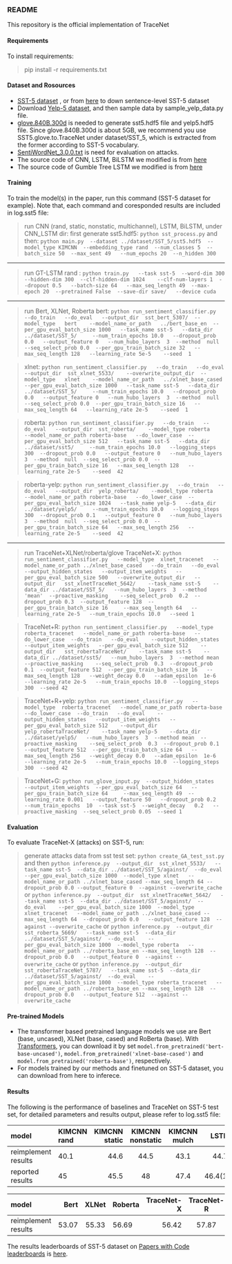 ### README
This repository is the official implementation of TraceNet
#### Requirements
To install requirements:
> pip install -r requirements.txt
#### Dataset and Rosources
* [SST-5 dataset](https://nlp.stanford.edu/sentiment/) , or from [here](https://github.com/prrao87/fine-grained-sentiment) to down sentence-level SST-5 dataset
* Download [Yelp-5 dataset](http://goo.gl/JyCnZq), and then sample data by sample_yelp_data.py file.
*  [glove.840B.300d](https://nlp.stanford.edu/projects/glove/) is needed to generate  sst5.hdf5 file and yelp5.hdf5 file. Since glove.840B.300d is about 5GB, we recommend you use SST5.glove.to.TraceNet under dataset/SST_5, which is extracted from the former according to SST-5 vocabulary. 
* [SentiWordNet_3.0.0.txt](https://github.com/aesuli/SentiWordNet) is need for evaluation on attacks.
* The source code of CNN, LSTM, BiLSTM we modified is from [here](https://github.com/andyweizhao/capsule_text_classification) 
* The source code of Gumble Tree LSTM we modified is from [here](https://github.com/jihunchoi/unsupervised-treelstm)
#### Training
To train the model(s) in the paper, run this command (SST-5 dataset for example). Note that, each command and coresponded results are included in log.sst5 file:
> run CNN (rand, static, nonstatic, multichannel), LSTM, BiLSTM, under CNN_LSTM dir:
> first generate sst5.hdf5: `python sst_process.py`
>  and then: `python main.py  --dataset ../dataset/SST_5/sst5.hdf5  --model_type KIMCNN  --embedding_type rand  --num_classes 5  --batch_size 50  --max_sent 49   --num_epochs 20  --n_hidden 300`

-----------
>  run GT-LSTM
> rand : `python train.py   --task sst-5  --word-dim 300     --hidden-dim 300  --clf-hidden-dim 1024    --clf-num-layers 1  --dropout 0.5   --batch-size 64   --max_seq_length 49  --max-epoch 20  --pretrained False  --save-dir save/   --device cuda`

----
> run Bert, XLNet, Roberta
> bert: `python run_sentiment_classifier.py   --do_train   --do_eval   --output_dir  sst_bert_5307/  --model_type   bert    --model_name_or_path   ../bert_base_en  --per_gpu_eval_batch_size 1000   --task_name sst-5   --data_dir  ../dataset/SST_5/     --num_train_epochs 10.0   --dropout_prob 0.0   --output_feature 0   --num_hubo_layers  3  --method  null  --seq_select_prob 0.0  --per_gpu_train_batch_size 32   --max_seq_length 128   --learning_rate 5e-5    --seed  1 `
 
> xlnet: `python run_sentiment_classifier.py   --do_train   --do_eval   --output_dir  sst_xlnet_5533/    --overwrite_output_dir  --model_type   xlnet    --model_name_or_path   ../xlnet_base_cased  --per_gpu_eval_batch_size 1000   --task_name sst-5   --data_dir  ../dataset/SST_5/     --num_train_epochs 10.0   --dropout_prob 0.0   --output_feature 0   --num_hubo_layers  3  --method  null  --seq_select_prob 0.0  --per_gpu_train_batch_size 16   --max_seq_length 64   --learning_rate 2e-5    --seed  1 `

> roberta: `python run_sentiment_classifier.py   --do_train   --do_eval   --output_dir  sst_roberta/    --model_type roberta    --model_name_or_path roberta-base   --do_lower_case  --per_gpu_eval_batch_size 512   --task_name sst-5   --data_dir  ../dataset/sst5/     --num_train_epochs 10.0   --logging_steps  300  --dropout_prob 0.0   --output_feature 0   --num_hubo_layers  3  --method  null  --seq_select_prob 0.0  --per_gpu_train_batch_size 16   --max_seq_length 128   --learning_rate 2e-5    --seed  42 `
 
> roberta-yelp: `python run_sentiment_classifier.py   --do_train   --do_eval   --output_dir  yelp_roberta/    --model_type roberta    --model_name_or_path roberta-base   --do_lower_case  --per_gpu_eval_batch_size 1024   --task_name yelp-5   --data_dir  ../dataset/yelp5/     --num_train_epochs 10.0   --logging_steps  300  --dropout_prob 0.1   --output_feature 0   --num_hubo_layers  3  --method  null  --seq_select_prob 0.0  --per_gpu_train_batch_size 64   --max_seq_length 256   --learning_rate 2e-5    --seed  42 `

--------
>  run TraceNet+XLNet/roberta/glove
> TraceNet+X:  `python run_sentiment_classifier.py   --model_type  xlnet_tracenet   --model_name_or_path ../xlnet_base_cased   --do_train   --do_eval    --output_hidden_states   --output_item_weights   --per_gpu_eval_batch_size 500   --overwrite_output_dir   --output_dir   sst_xlnetTraceNet_5642/    --task_name sst-5    --data_dir ../dataset/SST_5/   --num_hubo_layers  3  --method 'mean'  --proactive_masking    --seq_select_prob  0.2  --dropout_prob 0.3  --output_feature 128  --per_gpu_train_batch_size 16     --max_seq_length 64   --learning_rate 2e-5   --num_train_epochs 10.0   --seed 1 `

> TraceNet+R:  `python run_sentiment_classifier.py   --model_type  roberta_tracenet   --model_name_or_path roberta-base   --do_lower_case  --do_train   --do_eval    --output_hidden_states   --output_item_weights   --per_gpu_eval_batch_size 512    --output_dir   sst_robertaTraceNet/    --task_name sst-5    --data_dir ../dataset/sst5/   --num_hubo_layers  3  --method mean  --proactive_masking    --seq_select_prob  0.3  --dropout_prob 0.1  --output_feature 512  --per_gpu_train_batch_size 16   --max_seq_length 128   --weight_decay 0.0   --adam_epsilon  1e-6   --learning_rate 2e-5   --num_train_epochs 10.0  --logging_steps 300  --seed 42 `

> TraceNet+R+yelp:  `python run_sentiment_classifier.py   --model_type  roberta_tracenet   --model_name_or_path roberta-base  --do_lower_case  --do_train   --do_eval    --output_hidden_states   --output_item_weights   --per_gpu_eval_batch_size 512    --output_dir   yelp_robertaTraceNet/    --task_name yelp-5    --data_dir ../dataset/yelp5/   --num_hubo_layers  3  --method mean  --proactive_masking    --seq_select_prob  0.3  --dropout_prob 0.1  --output_feature 512  --per_gpu_train_batch_size 64   --max_seq_length 256   --weight_decay 0.0   --adam_epsilon  1e-6   --learning_rate 2e-5   --num_train_epochs 10.0  --logging_steps 300  --seed 42 `

> TraceNet+G: `python run_glove_input.py  --output_hidden_states   --output_item_weights  --per_gpu_eval_batch_size 64   --per_gpu_train_batch_size 64     --max_seq_length 49  --learning_rate 0.001   --output_feature 50   --dropout_prob 0.2  --num_train_epochs  10  --task sst-5  --weight_decay   0.2   --proactive_masking  --seq_select_prob 0.05  --seed 1 `

#### Evaluation
To evaluate TraceNet-X (attacks) on SST-5, run:
> generate attacks data from sst test set: `python create_GA_test_sst.py`
> and then `python inference.py  --output_dir  sst_xlnet_5533/   --task_name sst-5  --data_dir ../dataset/SST_5/against/  --do_eval    --per_gpu_eval_batch_size 1000  --model_type xlnet   --model_name_or_path ../xlnet_base_cased --max_seq_length 64 --dropout_prob 0.0 --output_feature 0  --against --overwrite_cache`
> or  `python inference.py  --output_dir  sst_xlnetTraceNet_5642/   --task_name sst-5  --data_dir ../dataset/SST_5/against/  --do_eval    --per_gpu_eval_batch_size 1000  --model_type xlnet_tracenet   --model_name_or_path ../xlnet_base_cased --max_seq_length 64  --dropout_prob 0.0   --output_feature 128  --against --overwrite_cache`
> or  `python inference.py  --output_dir  sst_roberta_5669/   --task_name sst-5  --data_dir ../dataset/SST_5/against/  --do_eval    --per_gpu_eval_batch_size 1000  --model_type roberta   --model_name_or_path ../roberta_base_en --max_seq_length 128  --dropout_prob 0.0   --output_feature 0  --against --overwrite_cache`
> or `python inference.py  --output_dir  sst_robertaTraceNet_5787/   --task_name sst-5  --data_dir ../dataset/SST_5/against/  --do_eval    --per_gpu_eval_batch_size 1000  --model_type roberta_tracenet   --model_name_or_path ../roberta_base_en --max_seq_length 128  --dropout_prob 0.0   --output_feature 512  --against --overwrite_cache`

#### Pre-trained Models
* The transformer based pretrained language models we use are Bert (base, uncased), XLNet (base, cased) and RoBerta (base). With [Transformers](https://huggingface.co/models), you can download it by set `model.from_pretrained('bert-base-uncased')`, `model.from_pretrained('xlnet-base-cased')` and `model.from_pretrained('roberta-base')`, respectively. 
* For models trained by our methods and finetuned on SST-5 dataset, you can download from here to inferece.


#### Results
The following is the performance of baselines and TraceNet on SST-5 test set, for detailed parameters and results output, please refer to log.sst5 file:

| model     | KIMCNN rand      |     KIMCNN static |   KIMCNN nonstatic   |  KIMCNN mulch   |  LSTM   |  BiLSTM   |  GT-LSTM(rand)   |GT-LSTM(glove)   |
| :-------- | :-------- | --------:| :------: | :------: | :------: | :------: |:------: |:------: |
| reimplement results    | 40.1    |   44.6 |  44.5  |  43.1  |  44.7  |  43.5  |  39.38  |  47.6  |
| reported results    | 45    |   45.5 |  48  |  47.4  |  46.4(1.1)  |  49.1(1.0)  | None  | None  |

| model      |     Bert |   XLNet   |Roberta      |     TraceNet-X |   TraceNet-R   |  TraceNet-G   |
| :-------- | --------:| :------: |:-------- | --------:| :------: |:------: |
| reimplement results    | 53.07    |   55.33|  56.69  |56.42    |   57.87 |  45.90  |
The results leaderboards of SST-5 dataset on [Papers with Code leaderboards](https://paperswithcode.com/sota) is [here](https://paperswithcode.com/sota/sentiment-analysis-on-sst-5-fine-grained). 


